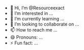 - 👋 Hi, I’m @Resourceexact
- 👀 I’m interested in ...
- 🌱 I’m currently learning ...
- 💞️ I’m looking to collaborate on ...
- 📫 How to reach me ...
- 😄 Pronouns: ...
- ⚡ Fun fact: ...

<!---
Resourceexact/Resourceexact is a ✨ special ✨ repository because its `README.md` (this file) appears on your GitHub profile.
You can click the Preview link to take a look at your changes.
--->
